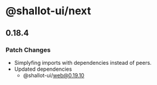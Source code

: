 # @shallot-ui/next

## 0.18.4

### Patch Changes

- Simplyfing imports with dependencies instead of peers.
- Updated dependencies
  - @shallot-ui/web@0.19.10
